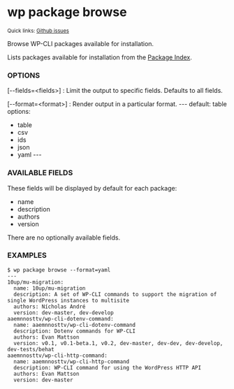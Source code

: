 # wp package browse

<small>Quick links: <a href="https://github.com/issues?q=is%3Aopen+label%3Acommand%3Apackage-browse+sort%3Aupdated-desc+org%3Awp-cli">Github issues</a></small>

Browse WP-CLI packages available for installation.

Lists packages available for installation from the [Package Index](http://wp-cli.org/package-index/).

### OPTIONS

[\--fields=&lt;fields&gt;]
: Limit the output to specific fields. Defaults to all fields.

[\--format=&lt;format&gt;]
: Render output in a particular format.
\---
default: table
options:
  - table
  - csv
  - ids
  - json
  - yaml
\---

### AVAILABLE FIELDS

These fields will be displayed by default for each package:

* name
* description
* authors
* version

There are no optionally available fields.

### EXAMPLES

    $ wp package browse --format=yaml
    ---
    10up/mu-migration:
      name: 10up/mu-migration
      description: A set of WP-CLI commands to support the migration of single WordPress instances to multisite
      authors: Nícholas André
      version: dev-master, dev-develop
    aaemnnosttv/wp-cli-dotenv-command:
      name: aaemnnosttv/wp-cli-dotenv-command
      description: Dotenv commands for WP-CLI
      authors: Evan Mattson
      version: v0.1, v0.1-beta.1, v0.2, dev-master, dev-dev, dev-develop, dev-tests/behat
    aaemnnosttv/wp-cli-http-command:
      name: aaemnnosttv/wp-cli-http-command
      description: WP-CLI command for using the WordPress HTTP API
      authors: Evan Mattson
      version: dev-master


